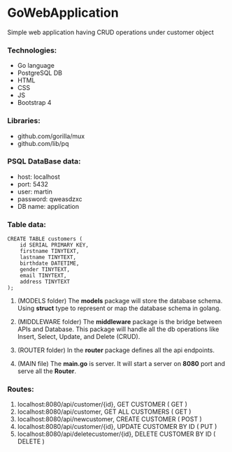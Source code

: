 # GoWebApplication

Simple web application having CRUD operations under customer object

### Technologies:

- Go language
- PostgreSQL DB
- HTML
- CSS
- JS
- Bootstrap 4

### Libraries:

- github.com/gorilla/mux
- github.com/lib/pq

### PSQL DataBase data:

- host: localhost
- port: 5432
- user: martin
- password: qweasdzxc
- DB name: application

### Table data:

```
CREATE TABLE customers (
    id SERIAL PRIMARY KEY,
    firstname TINYTEXT,
    lastname TINYTEXT,
    birthdate DATETIME,
    gender TINYTEXT,
    email TINYTEXT,
    address TINYTEXT
);
```

1. (MODELS folder) The **models** package will store the database schema. Using **struct** type to represent or map the database schema in golang.

2. (MIDDLEWARE folder) The **middleware** package is the bridge between APIs and Database. This package will handle all the db operations like Insert, Select, Update, and Delete (CRUD).

3. (ROUTER folder) In the **router** package defines all the api endpoints.

4. (MAIN file) The **main.go** is server. It will start a server on **8080** port and serve all the **Router**.

### Routes:

1. localhost:8080/api/customer/{id}, GET CUSTOMER ( GET )
2. localhost:8080/api/customer, GET ALL CUSTOMERS ( GET )
3. localhost:8080/api/newcustomer, CREATE CUSTOMER ( POST )
4. localhost:8080/api/customer/{id}, UPDATE CUSTOMER BY ID ( PUT )
5. localhost:8080/api/deletecustomer/{id}, DELETE CUSTOMER BY ID ( DELETE )

